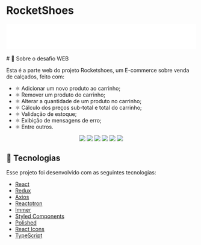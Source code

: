 # RocketShoes

<p align="center">
<img src="https://github.com/lcspaiva87/RocketShoes/blob/main/src/assets/images/logo.svg">
</p>
  # 🚀 Sobre o desafio WEB

  Esta é a parte web do projeto Rocketshoes, um E-commerce sobre venda de calçados, feito com:
 
  - ⚛️  Adicionar um novo produto ao carrinho;
  - ⚛️  Remover um produto do carrinho;
  - ⚛️  Alterar a quantidade de um produto no carrinho;
  - ⚛️  Cálculo dos preços sub-total e total do carrinho;
  - ⚛️  Validação de estoque;
  - ⚛️  Exibição de mensagens de erro;
  - ⚛️  Entre outros.
  


<p align="center">
<img src="https://wakatime.com/badge/github/lcspaiva87/RocketShoes.svg">
<img src="https://img.shields.io/david/dev/lcspaiva87/RocketShoes?style=flat-square">  
<img src="https://img.shields.io/apm/l/github">
<img src="https://img.shields.io/github/repo-size/lcspaiva87/RocketShoes">
<img src="https://img.shields.io/github/languages/count/lcspaiva87/RocketShoes">
<img src="https://img.shields.io/github/followers/lcspaiva87?style=social">
</p>

## :rocket: Tecnologias

Esse projeto foi desenvolvido com as seguintes tecnologias:

- [React](https://reactjs.org)
- [Redux](https://github.com/reduxjs/redux)
- [Axios](https://github.com/axios/axios)
- [Reactotron](https://github.com/infinitered/reactotron)
- [Immer](https://github.com/immerjs/immer)
- [Styled Components](https://github.com/styled-components/styled-components)
- [Polished](https://github.com/styled-components/polished)
- [React Icons](https://github.com/react-icons/react-icons)
- [TypeScript](https://www.typescriptlang.org/)
